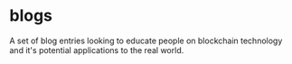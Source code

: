 # blogs

A set of blog entries looking to educate people on blockchain technology and it's potential applications to the real world.
